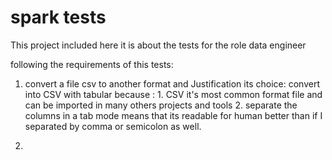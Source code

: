 # spark tests

This project included here it is about the tests for the role data engineer

following the requirements of this tests:

1. convert a file csv to another format and Justification its choice:
    convert into CSV with tabular because :
        1. CSV it's most common format file and can be imported in many others projects and tools
        2. separate the columns in a tab mode means that its readable for human better than if I separated by comma or semicolon as well.

2. 